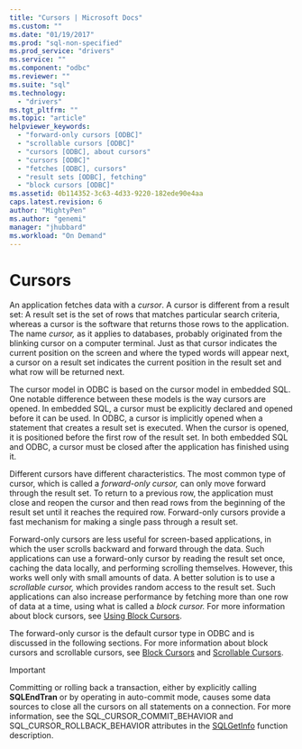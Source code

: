 ```yaml
---
title: "Cursors | Microsoft Docs"
ms.custom: ""
ms.date: "01/19/2017"
ms.prod: "sql-non-specified"
ms.prod_service: "drivers"
ms.service: ""
ms.component: "odbc"
ms.reviewer: ""
ms.suite: "sql"
ms.technology: 
  - "drivers"
ms.tgt_pltfrm: ""
ms.topic: "article"
helpviewer_keywords: 
  - "forward-only cursors [ODBC]"
  - "scrollable cursors [ODBC]"
  - "cursors [ODBC], about cursors"
  - "cursors [ODBC]"
  - "fetches [ODBC], cursors"
  - "result sets [ODBC], fetching"
  - "block cursors [ODBC]"
ms.assetid: 0b114352-3c63-4d33-9220-182ede90e4aa
caps.latest.revision: 6
author: "MightyPen"
ms.author: "genemi"
manager: "jhubbard"
ms.workload: "On Demand"
---
```

# Cursors
An application fetches data with a *cursor*. A cursor is different from a result set: A result set is the set of rows that matches particular search criteria, whereas a cursor is the software that returns those rows to the application. The name *cursor,* as it applies to databases, probably originated from the blinking cursor on a computer terminal. Just as that cursor indicates the current position on the screen and where the typed words will appear next, a cursor on a result set indicates the current position in the result set and what row will be returned next.  
  
 The cursor model in ODBC is based on the cursor model in embedded SQL. One notable difference between these models is the way cursors are opened. In embedded SQL, a cursor must be explicitly declared and opened before it can be used. In ODBC, a cursor is implicitly opened when a statement that creates a result set is executed. When the cursor is opened, it is positioned before the first row of the result set. In both embedded SQL and ODBC, a cursor must be closed after the application has finished using it.  
  
 Different cursors have different characteristics. The most common type of cursor, which is called a *forward-only cursor,* can only move forward through the result set. To return to a previous row, the application must close and reopen the cursor and then read rows from the beginning of the result set until it reaches the required row. Forward-only cursors provide a fast mechanism for making a single pass through a result set.  
  
 Forward-only cursors are less useful for screen-based applications, in which the user scrolls backward and forward through the data. Such applications can use a forward-only cursor by reading the result set once, caching the data locally, and performing scrolling themselves. However, this works well only with small amounts of data. A better solution is to use a *scrollable cursor,* which provides random access to the result set. Such applications can also increase performance by fetching more than one row of data at a time, using what is called a *block cursor.* For more information about block cursors, see [Using Block Cursors](../../../odbc/reference/develop-app/using-block-cursors.md).  
  
 The forward-only cursor is the default cursor type in ODBC and is discussed in the following sections. For more information about block cursors and scrollable cursors, see [Block Cursors](../../../odbc/reference/develop-app/block-cursors.md) and [Scrollable Cursors](../../../odbc/reference/develop-app/scrollable-cursors.md).  
  
> [!IMPORTANT]  
>  Committing or rolling back a transaction, either by explicitly calling **SQLEndTran** or by operating in auto-commit mode, causes some data sources to close all the cursors on all statements on a connection. For more information, see the SQL_CURSOR_COMMIT_BEHAVIOR and SQL_CURSOR_ROLLBACK_BEHAVIOR attributes in the [SQLGetInfo](../../../odbc/reference/syntax/sqlgetinfo-function.md) function description.
